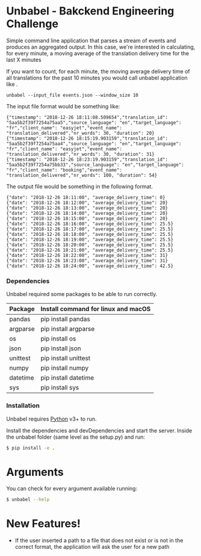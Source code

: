 # Unbabel - Bakckend Engineering Challenge




Simple command line application that parses a stream of events and produces an aggregated output. In this case, we're interested in calculating, for every minute, a moving average of the translation delivery time for the last X minutes
  
  If you want to count, for each minute, the moving average delivery time of all translations for the past 10 minutes you would call unbabel application like .

	unbabel --input_file events.json --window_size 10

The input file format would be something like:

	{"timestamp": "2018-12-26 18:11:08.509654","translation_id": "5aa5b2f39f7254a75aa5","source_language": "en","target_language": "fr","client_name": "easyjet","event_name": "translation_delivered","nr_words": 30, "duration": 20}
	{"timestamp": "2018-12-26 18:15:19.903159","translation_id": "5aa5b2f39f7254a75aa4","source_language": "en","target_language": "fr","client_name": "easyjet","event_name": "translation_delivered","nr_words": 30, "duration": 31}
	{"timestamp": "2018-12-26 18:23:19.903159","translation_id": "5aa5b2f39f7254a75bb33","source_language": "en","target_language": "fr","client_name": "booking","event_name": "translation_delivered","nr_words": 100, "duration": 54}


The output file would be something in the following format.

```
{"date": "2018-12-26 18:11:00", "average_delivery_time": 0}
{"date": "2018-12-26 18:12:00", "average_delivery_time": 20}
{"date": "2018-12-26 18:13:00", "average_delivery_time": 20}
{"date": "2018-12-26 18:14:00", "average_delivery_time": 20}
{"date": "2018-12-26 18:15:00", "average_delivery_time": 20}
{"date": "2018-12-26 18:16:00", "average_delivery_time": 25.5}
{"date": "2018-12-26 18:17:00", "average_delivery_time": 25.5}
{"date": "2018-12-26 18:18:00", "average_delivery_time": 25.5}
{"date": "2018-12-26 18:19:00", "average_delivery_time": 25.5}
{"date": "2018-12-26 18:20:00", "average_delivery_time": 25.5}
{"date": "2018-12-26 18:21:00", "average_delivery_time": 25.5}
{"date": "2018-12-26 18:22:00", "average_delivery_time": 31}
{"date": "2018-12-26 18:23:00", "average_delivery_time": 31}
{"date": "2018-12-26 18:24:00", "average_delivery_time": 42.5}
```


### Dependencies

Unbabel required some packages to be able to run correctly.

| Package | Install command for linux and macOS |
| ------ | ------ |
| pandas | pip install pandas |
| argparse | pip install argparse |
| os | pip install os |
| json | pip install json |
| unittest | pip install unittest |
| numpy | pip install numpy |
| datetime | pip install datetime |
| sys | pip install sys |

### Installation

Unbabel requires [Python](https://www.python.org/) v3+ to run.

Install the dependencies and devDependencies and start the server.
Inside the unbabel folder (same level as the setup.py) and run:

```sh
$ pip install -e .
```

# Arguments
You can check for every argument available running:
```sh
$ unbabel --help
```

# New Features!

  - If the user inserted a path to a file that does not exist or is not in the correct format, the application will ask the user for a new path


